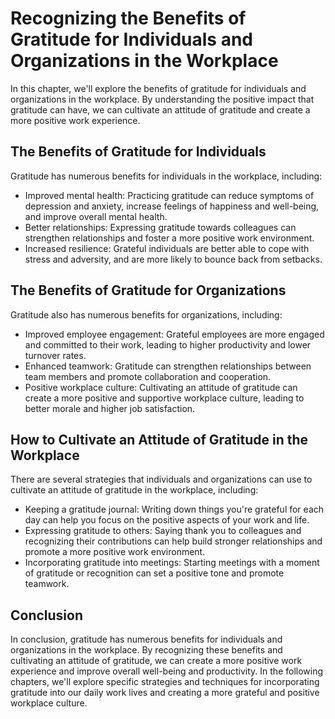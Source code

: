 Recognizing the Benefits of Gratitude for Individuals and Organizations in the Workplace
============================================================================================================================================

In this chapter, we'll explore the benefits of gratitude for individuals and organizations in the workplace. By understanding the positive impact that gratitude can have, we can cultivate an attitude of gratitude and create a more positive work experience.

The Benefits of Gratitude for Individuals
-----------------------------------------

Gratitude has numerous benefits for individuals in the workplace, including:

* Improved mental health: Practicing gratitude can reduce symptoms of depression and anxiety, increase feelings of happiness and well-being, and improve overall mental health.
* Better relationships: Expressing gratitude towards colleagues can strengthen relationships and foster a more positive work environment.
* Increased resilience: Grateful individuals are better able to cope with stress and adversity, and are more likely to bounce back from setbacks.

The Benefits of Gratitude for Organizations
-------------------------------------------

Gratitude also has numerous benefits for organizations, including:

* Improved employee engagement: Grateful employees are more engaged and committed to their work, leading to higher productivity and lower turnover rates.
* Enhanced teamwork: Gratitude can strengthen relationships between team members and promote collaboration and cooperation.
* Positive workplace culture: Cultivating an attitude of gratitude can create a more positive and supportive workplace culture, leading to better morale and higher job satisfaction.

How to Cultivate an Attitude of Gratitude in the Workplace
----------------------------------------------------------

There are several strategies that individuals and organizations can use to cultivate an attitude of gratitude in the workplace, including:

* Keeping a gratitude journal: Writing down things you're grateful for each day can help you focus on the positive aspects of your work and life.
* Expressing gratitude to others: Saying thank you to colleagues and recognizing their contributions can help build stronger relationships and promote a more positive work environment.
* Incorporating gratitude into meetings: Starting meetings with a moment of gratitude or recognition can set a positive tone and promote teamwork.

Conclusion
----------

In conclusion, gratitude has numerous benefits for individuals and organizations in the workplace. By recognizing these benefits and cultivating an attitude of gratitude, we can create a more positive work experience and improve overall well-being and productivity. In the following chapters, we'll explore specific strategies and techniques for incorporating gratitude into our daily work lives and creating a more grateful and positive workplace culture.
